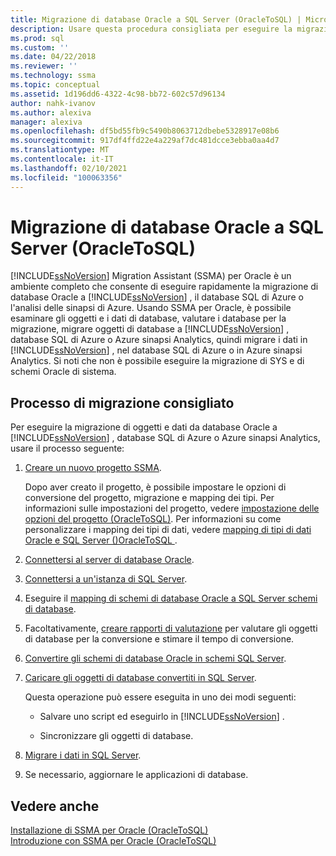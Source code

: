```yaml
---
title: Migrazione di database Oracle a SQL Server (OracleToSQL) | Microsoft Docs
description: Usare questa procedura consigliata per eseguire la migrazione di database Oracle a SQL Server o al database SQL di Azure tramite SQL Server Migration Assistant (SSMA).
ms.prod: sql
ms.custom: ''
ms.date: 04/22/2018
ms.reviewer: ''
ms.technology: ssma
ms.topic: conceptual
ms.assetid: 1d196dd6-4322-4c98-bb72-602c57d96134
author: nahk-ivanov
ms.author: alexiva
manager: alexiva
ms.openlocfilehash: df5bd55fb9c5490b8063712dbebe5328917e08b6
ms.sourcegitcommit: 917df4ffd22e4a229af7dc481dcce3ebba0aa4d7
ms.translationtype: MT
ms.contentlocale: it-IT
ms.lasthandoff: 02/10/2021
ms.locfileid: "100063356"
---
```

# <a name="migrating-oracle-databases-to-sql-server-oracletosql"></a>Migrazione di database Oracle a SQL Server (OracleToSQL)
[!INCLUDE[ssNoVersion](../../includes/ssnoversion-md.md)] Migration Assistant (SSMA) per Oracle è un ambiente completo che consente di eseguire rapidamente la migrazione di database Oracle a [!INCLUDE[ssNoVersion](../../includes/ssnoversion-md.md)] , il database SQL di Azure o l'analisi delle sinapsi di Azure. Usando SSMA per Oracle, è possibile esaminare gli oggetti e i dati di database, valutare i database per la migrazione, migrare oggetti di database a [!INCLUDE[ssNoVersion](../../includes/ssnoversion-md.md)] , database SQL di Azure o Azure sinapsi Analytics, quindi migrare i dati in [!INCLUDE[ssNoVersion](../../includes/ssnoversion-md.md)] , nel database SQL di Azure o in Azure sinapsi Analytics. Si noti che non è possibile eseguire la migrazione di SYS e di schemi Oracle di sistema.
  
## <a name="recommended-migration-process"></a>Processo di migrazione consigliato  
Per eseguire la migrazione di oggetti e dati da database Oracle a [!INCLUDE[ssNoVersion](../../includes/ssnoversion-md.md)] , database SQL di Azure o Azure sinapsi Analytics, usare il processo seguente:
  
1.  [Creare un nuovo progetto SSMA](working-with-ssma-projects-oracletosql.md).  
  
    Dopo aver creato il progetto, è possibile impostare le opzioni di conversione del progetto, migrazione e mapping dei tipi. Per informazioni sulle impostazioni del progetto, vedere [impostazione delle opzioni del progetto &#40;OracleToSQL&#41;](../../ssma/oracle/setting-project-options-oracletosql.md). Per informazioni su come personalizzare i mapping dei tipi di dati, vedere [mapping di tipi di dati Oracle e SQL Server &#40;&#41;OracleToSQL ](../../ssma/oracle/mapping-oracle-and-sql-server-data-types-oracletosql.md).  
  
2.  [Connettersi al server di database Oracle](connecting-to-oracle-database-oracletosql.md).  
  
3.  [Connettersi a un'istanza di SQL Server](connecting-to-sql-server-oracletosql.md).  
  
4.  Eseguire il [mapping di schemi di database Oracle a SQL Server schemi di database](mapping-oracle-schemas-to-sql-server-schemas-oracletosql.md).  
  
5.  Facoltativamente, [creare rapporti di valutazione](assessing-oracle-schemas-for-conversion-oracletosql.md) per valutare gli oggetti di database per la conversione e stimare il tempo di conversione.  
  
6.  [Convertire gli schemi di database Oracle in schemi SQL Server](converting-oracle-schemas-oracletosql.md).  
  
7.  [Caricare gli oggetti di database convertiti in SQL Server](loading-converted-database-objects-into-sql-server-oracletosql.md).  
  
    Questa operazione può essere eseguita in uno dei modi seguenti:  
  
    -   Salvare uno script ed eseguirlo in [!INCLUDE[ssNoVersion](../../includes/ssnoversion-md.md)] .  
  
    -   Sincronizzare gli oggetti di database.  
  
8.  [Migrare i dati in SQL Server](migrating-oracle-data-into-sql-server-oracletosql.md).  
  
9. Se necessario, aggiornare le applicazioni di database.  
  
## <a name="see-also"></a>Vedere anche  
[Installazione di SSMA per Oracle &#40;OracleToSQL&#41;](../../ssma/oracle/installing-ssma-for-oracle-oracletosql.md)  
[Introduzione con SSMA per Oracle &#40;OracleToSQL&#41;](../../ssma/oracle/getting-started-with-ssma-for-oracle-oracletosql.md)  
  
